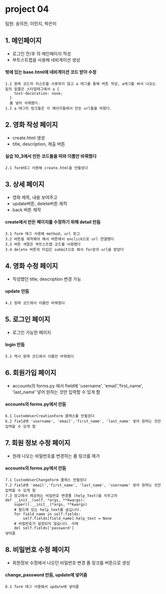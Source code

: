 # project 04
팀원: 송의찬, 이민지, 박은미
## 1. 메인페이지
- 로그인 전/후 의 메인페이지 작성
- 부트스트랩을 사용해 네비게이션 생성
#### 밖에 있는 base.html에 네비게이션 코드 받아 수정

    1.1 원래 코드의 리스트를 사용하지 않고 a 태그를 통해 버튼 작성, a태그를 써서 나오는 밑의 밑줄은 스타일태그에서 a {
        text-decoration: none;
      }
      를 넣어 삭제했다.
    1.2 a 태그의 링크들은 각 페이지들에서 만든 url들을 따왔다.
## 2. 영화 작성 페이지
- create.html 생성
- title, description, 제출 버튼
#### 실습 10_3에서 만든 코드들을 따와 이름만 바꿔줬다
    2.1 form태그 사용해 create.html을 만들었다

## 3. 상세 페이지
- 영화 제목, 내용 보여주고
- update버튼, delete버튼 제작
- back 버튼 제작
#### create에서 만든 페이지를 수정하기 위해 detail 만듬
    3.1 form 태그 사용해 method, url 받고
    3.2 버튼을 제작해야 해서 버튼에서 onclick으로 url 연결했다
    3.3 버튼 색깔은 부트스트랩 코드를 사용했다
    3.4 delete 버튼의 타입은 submit으로 해서 for문의 url을 받았다
## 4. 영화 수정 페이지
- 작성했던 title, description 변경 가능
#### update 만듬
    4.1 원래 코드에서 이름만 바꿔줬다
## 5. 로그인 페이지
- 로그인 가능한 페이지
#### login 만듬
    5.1 역시 원래 코드에서 이름만 바꿔줬다
## 6. 회원가입 페이지
- accounts의 forms.py 에서 field에 'username', 'email','first_name', 'last_name' 넣어 원하는 것만 입력할 수 있게 함
#### accounts의 forms.py에서 만듬
    6.1 CustomUserCreationForm 클래스를 만들었다
    6.2 field에 'username', 'email','first_name', 'last_name' 넣어 원하는 것만 입력할 수 있게 함
## 7. 회원 정보 수정 페이지
- 원래 나오는 비밀번호를 변경하는 폼 링크를 제거 
#### accounts의 forms.py에서 만듬 
    7.1 CustomUserChangeForm 클래스 만들었다
    7.2 field에 'email','first_name', 'last_name', 'username' 넣어 원하는 것만 입력할 수 있게 함
    7.3 장고에서 제공하는 비밀번호 변경폼 (help_Text)을 지우고자 
    def __init__(self, *args, **kwargs):
        super().__init__(*args, **kwargs)
        # 필드에 있는 help_text를 숨깁니다.
        for field_name in self.fields:
            self.fields[field_name].help_text = None
        # 비밀번호가 설정되지 않습니다. 삭제
        del self.fields['password']
    넣어줌
## 8. 비밀번호 수정 페이지
- 회원정보 수정에서 나오던 비밀번호 변경 폼 링크를 버튼으로 생성
#### change_password 만듬, update에 넣어줌
    8.1 form 태그 사용해서 update에 넣어줌
